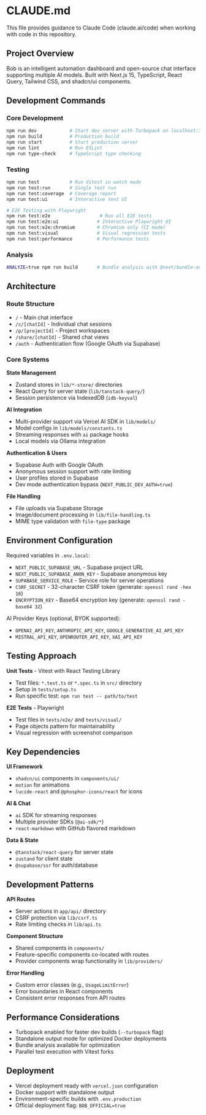 # CLAUDE.md

This file provides guidance to Claude Code (claude.ai/code) when working with code in this repository.

## Project Overview

Bob is an intelligent automation dashboard and open-source chat interface supporting multiple AI models. Built with Next.js 15, TypeScript, React Query, Tailwind CSS, and shadcn/ui components.

## Development Commands

### Core Development
```bash
npm run dev            # Start dev server with Turbopack on localhost:3000
npm run build          # Production build
npm run start          # Start production server
npm run lint           # Run ESLint
npm run type-check     # TypeScript type checking
```

### Testing
```bash
npm run test           # Run Vitest in watch mode
npm run test:run       # Single test run
npm run test:coverage  # Coverage report
npm run test:ui        # Interactive test UI

# E2E Testing with Playwright
npm run test:e2e                  # Run all E2E tests
npm run test:e2e:ui              # Interactive Playwright UI
npm run test:e2e:chromium        # Chromium only (CI mode)
npm run test:visual              # Visual regression tests
npm run test:performance         # Performance tests
```

### Analysis
```bash
ANALYZE=true npm run build       # Bundle analysis with @next/bundle-analyzer
```

## Architecture

### Route Structure
- `/` - Main chat interface
- `/c/[chatId]` - Individual chat sessions
- `/p/[projectId]` - Project workspaces
- `/share/[chatId]` - Shared chat views
- `/auth` - Authentication flow (Google OAuth via Supabase)

### Core Systems

**State Management**
- Zustand stores in `lib/*-store/` directories
- React Query for server state (`lib/tanstack-query/`)
- Session persistence via IndexedDB (`idb-keyval`)

**AI Integration**
- Multi-provider support via Vercel AI SDK in `lib/models/`
- Model configs in `lib/models/constants.ts`
- Streaming responses with `ai` package hooks
- Local models via Ollama integration

**Authentication & Users**
- Supabase Auth with Google OAuth
- Anonymous session support with rate limiting
- User profiles stored in Supabase
- Dev mode authentication bypass (`NEXT_PUBLIC_DEV_AUTH=true`)

**File Handling**
- File uploads via Supabase Storage
- Image/document processing in `lib/file-handling.ts`
- MIME type validation with `file-type` package

## Environment Configuration

Required variables in `.env.local`:
- `NEXT_PUBLIC_SUPABASE_URL` - Supabase project URL
- `NEXT_PUBLIC_SUPABASE_ANON_KEY` - Supabase anonymous key
- `SUPABASE_SERVICE_ROLE` - Service role for server operations
- `CSRF_SECRET` - 32-character CSRF token (generate: `openssl rand -hex 16`)
- `ENCRYPTION_KEY` - Base64 encryption key (generate: `openssl rand -base64 32`)

AI Provider Keys (optional, BYOK supported):
- `OPENAI_API_KEY`, `ANTHROPIC_API_KEY`, `GOOGLE_GENERATIVE_AI_API_KEY`
- `MISTRAL_API_KEY`, `OPENROUTER_API_KEY`, `XAI_API_KEY`

## Testing Approach

**Unit Tests** - Vitest with React Testing Library
- Test files: `*.test.ts` or `*.spec.ts` in `src/` directory
- Setup in `tests/setup.ts`
- Run specific test: `npm run test -- path/to/test`

**E2E Tests** - Playwright
- Test files in `tests/e2e/` and `tests/visual/`
- Page objects pattern for maintainability
- Visual regression with screenshot comparison

## Key Dependencies

**UI Framework**
- `shadcn/ui` components in `components/ui/`
- `motion` for animations
- `lucide-react` and `@phosphor-icons/react` for icons

**AI & Chat**
- `ai` SDK for streaming responses
- Multiple provider SDKs (`@ai-sdk/*`)
- `react-markdown` with GitHub flavored markdown

**Data & State**
- `@tanstack/react-query` for server state
- `zustand` for client state
- `@supabase/ssr` for auth/database

## Development Patterns

**API Routes**
- Server actions in `app/api/` directory
- CSRF protection via `lib/csrf.ts`
- Rate limiting checks in `lib/api.ts`

**Component Structure**
- Shared components in `components/`
- Feature-specific components co-located with routes
- Provider components wrap functionality in `lib/providers/`

**Error Handling**
- Custom error classes (e.g., `UsageLimitError`)
- Error boundaries in React components
- Consistent error responses from API routes

## Performance Considerations

- Turbopack enabled for faster dev builds (`--turbopack` flag)
- Standalone output mode for optimized Docker deployments
- Bundle analysis available for optimization
- Parallel test execution with Vitest forks

## Deployment

- Vercel deployment ready with `vercel.json` configuration
- Docker support with standalone output
- Environment-specific builds with `.env.production`
- Official deployment flag: `BOB_OFFICIAL=true`
